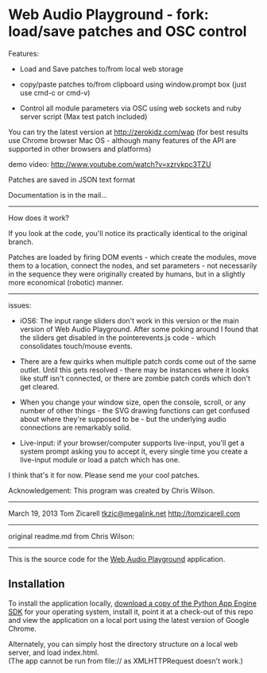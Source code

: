 Web Audio Playground - fork: load/save patches and OSC control
==========
Features:

- Load and Save patches to/from local web storage

- copy/paste patches to/from clipboard using window.prompt box (just use cmd-c or cmd-v)

- Control all module parameters via OSC using web sockets and ruby server script (Max test patch included)

You can try the latest version at http://zerokidz.com/wap
(for best results use Chrome browser Mac OS - although many features of the API are supported
in other browsers and platforms)

demo video: http://www.youtube.com/watch?v=xzrvkpc3TZU

Patches are saved in JSON text format

Documentation is in the mail...

---

How does it work?

If you look at the code, you'll notice its practically identical to the original branch. 

Patches are loaded by firing DOM events - which create the modules, move them to a
location, connect the nodes, and set parameters - not necessarily in the sequence they were
originally created by humans, but in a slightly more economical (robotic) manner.

---

issues: 

- iOS6: The input range sliders don't work in this version or the main version of Web
Audio Playground. After some poking around I found that the sliders get disabled in the pointerevents.js 
code - which consolidates touch/mouse events.

- There are a few quirks when multiple patch cords come out of the same outlet. 
Until this gets resolved - there may be instances where it looks like stuff isn't connected, or 
there are zombie patch cords which don't get cleared.

- When you change your window size, open the console, scroll, or any number of other things - the 
SVG drawing functions can get confused about where they're supposed to be - but the underlying audio
connections are remarkably solid. 

- Live-input: if your browser/computer supports live-input, you'll get a system prompt asking you
to accept it, every single time you create a live-input module or load a patch which has one.



I think that's it for now. Please send me your cool patches.

Acknowledgement: This program was created by Chris Wilson.

---
March 19, 2013
Tom Zicarell
tkzic@megalink.net
http://tomzicarell.com

---

original readme.md from Chris Wilson:

---

This is the source code for the
[Web Audio Playground](http://webaudioplayground.appspot.com/)
application.

## Installation ##

To install the application locally,
[download a copy of the Python App Engine SDK](https://developers.google.com/appengine/downloads)
for your operating system, install it, point it at a check-out of this
repo and view the application on a local port using the latest version of
Google Chrome.

Alternately, you can simply host the directory structure on a local web server, and load index.html.  
(The app cannot be run from file:// as XMLHTTPRequest doesn't work.)